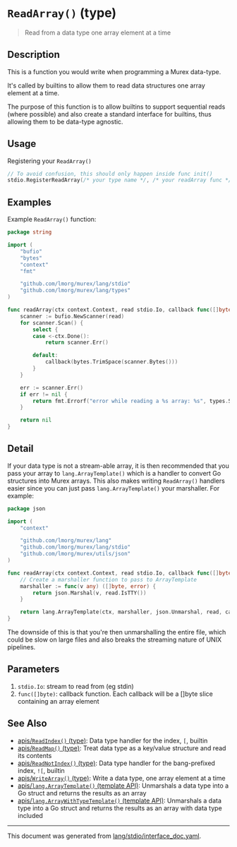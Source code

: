 # `ReadArray()` (type)

> Read from a data type one array element at a time

## Description

This is a function you would write when programming a Murex data-type.

It's called by builtins to allow them to read data structures one array element
at a time.

The purpose of this function is to allow builtins to support sequential reads
(where possible) and also create a standard interface for builtins, thus
allowing them to be data-type agnostic.

## Usage

Registering your `ReadArray()`

```go
// To avoid confusion, this should only happen inside func init()
stdio.RegisterReadArray(/* your type name */, /* your readArray func */)
```

## Examples

Example `ReadArray()` function:

```go
package string

import (
	"bufio"
	"bytes"
	"context"
	"fmt"

	"github.com/lmorg/murex/lang/stdio"
	"github.com/lmorg/murex/lang/types"
)

func readArray(ctx context.Context, read stdio.Io, callback func([]byte)) error {
	scanner := bufio.NewScanner(read)
	for scanner.Scan() {
		select {
		case <-ctx.Done():
			return scanner.Err()

		default:
			callback(bytes.TrimSpace(scanner.Bytes()))
		}
	}

	err := scanner.Err()
	if err != nil {
		return fmt.Errorf("error while reading a %s array: %s", types.String, err.Error())
	}

	return nil
}
```

## Detail

If your data type is not a stream-able array, it is then recommended that
you pass your array to  `lang.ArrayTemplate()` which is a handler to convert Go
structures into Murex arrays. This also makes writing `ReadArray()` handlers
easier since you can just pass `lang.ArrayTemplate()` your marshaller.
For example:

```go
package json

import (
	"context"

	"github.com/lmorg/murex/lang"
	"github.com/lmorg/murex/lang/stdio"
	"github.com/lmorg/murex/utils/json"
)

func readArray(ctx context.Context, read stdio.Io, callback func([]byte)) error {
	// Create a marshaller function to pass to ArrayTemplate
	marshaller := func(v any) ([]byte, error) {
		return json.Marshal(v, read.IsTTY())
	}

	return lang.ArrayTemplate(ctx, marshaller, json.Unmarshal, read, callback)
}
```

The downside of this is that you're then unmarshalling the entire file, which
could be slow on large files and also breaks the streaming nature of UNIX
pipelines.

## Parameters

1. `stdio.Io`: stream to read from (eg stdin)
2. `func([]byte)`: callback function. Each callback will be a []byte slice containing an array element

## See Also

* [apis/`ReadIndex()` (type)](../apis/ReadIndex.md):
  Data type handler for the index, `[`, builtin
* [apis/`ReadMap()` (type)](../apis/ReadMap.md):
  Treat data type as a key/value structure and read its contents
* [apis/`ReadNotIndex()` (type)](../apis/ReadNotIndex.md):
  Data type handler for the bang-prefixed index, `![`, builtin
* [apis/`WriteArray()` (type)](../apis/WriteArray.md):
  Write a data type, one array element at a time
* [apis/`lang.ArrayTemplate()` (template API)](../apis/lang.ArrayTemplate.md):
  Unmarshals a data type into a Go struct and returns the results as an array
* [apis/`lang.ArrayWithTypeTemplate()` (template API)](../apis/lang.ArrayWithTypeTemplate.md):
  Unmarshals a data type into a Go struct and returns the results as an array with data type included

<hr/>

This document was generated from [lang/stdio/interface_doc.yaml](https://github.com/lmorg/murex/blob/master/lang/stdio/interface_doc.yaml).